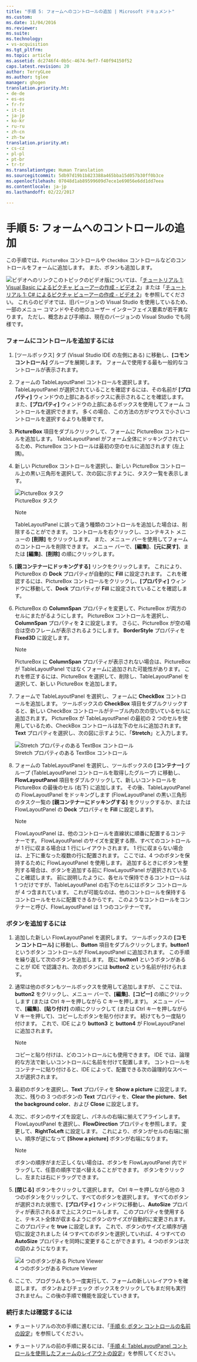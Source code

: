 ```yaml
---
title: "手順 5: フォームへのコントロールの追加 | Microsoft ドキュメント"
ms.custom: 
ms.date: 11/04/2016
ms.reviewer: 
ms.suite: 
ms.technology:
- vs-acquisition
ms.tgt_pltfrm: 
ms.topic: article
ms.assetid: dc2746f4-0b5c-4674-9ef7-f40f94150f52
caps.latest.revision: 20
author: TerryGLee
ms.author: tglee
manager: ghogen
translation.priority.ht:
- de-de
- es-es
- fr-fr
- it-it
- ja-jp
- ko-kr
- ru-ru
- zh-cn
- zh-tw
translation.priority.mt:
- cs-cz
- pl-pl
- pt-br
- tr-tr
ms.translationtype: Human Translation
ms.sourcegitcommit: 5db97d19b1b823388a465bba15d057b30ff0b3ce
ms.openlocfilehash: 07048d1ab89599609d7ece1e69056e6dd1dd7eea
ms.contentlocale: ja-jp
ms.lasthandoff: 02/22/2017

---
```

# <a name="step-5-add-controls-to-your-form"></a>手順 5: フォームへのコントロールの追加
この手順では、`PictureBox` コントロールや `CheckBox` コントロールなどのコントロールをフォームに追加します。 また、ボタンも追加します。  
  
 ![ビデオへのリンク](../data-tools/media/playvideo.gif "PlayVideo")このトピックのビデオ版については、「[チュートリアル 1: Visual Basic によるピクチャ ビューアーの作成 - ビデオ 2](http://go.microsoft.com/fwlink/?LinkId=205211)」または「[チュートリアル 1: C# によるピクチャ ビューアーの作成 - ビデオ 2](http://go.microsoft.com/fwlink/?LinkId=205200)」を参照してください。 これらのビデオでは、旧バージョンの Visual Studio を使用しているため、一部のメニュー コマンドやその他のユーザー インターフェイス要素が若干異なります。 ただし、概念および手順は、現在のバージョンの Visual Studio でも同様です。  
  
### <a name="to-add-controls-to-your-form"></a>フォームにコントロールを追加するには  
  
1.  [ツールボックス] タブ (Visual Studio IDE の左側にある) に移動し、**[コモン コントロール]** グループを展開します。 フォームで使用する最も一般的なコントロールが表示されます。  
  
2.  フォームの TableLayoutPanel コントロールを選択します。 TableLayoutPanel が選択されていることを確認するには、その名前が **[プロパティ]** ウィンドウの上部にあるボックスに表示されることを確認します。 また、**[プロパティ]** ウィンドウの上部にあるボックスを使用してフォーム コントロールを選択できます。 多くの場合、この方法の方がマウスで小さいコントロールを選択するよりも簡単です。  
  
3.  **PictureBox** 項目をダブルクリックして、フォームに PictureBox コントロールを追加します。 TableLayoutPanel がフォーム全体にドッキングされているため、PictureBox コントロールは最初の空のセルに追加されます (左上隅)。  
  
4.  新しい PictureBox コントロールを選択し、新しい PictureBox コントロール上の黒い三角形を選択して、次の図に示すように、タスク一覧を表示します。  
  
     ![PictureBox タスク](../ide/media/express_pictureboxtasks.png "Express_PictureBoxTasks")  
PictureBox タスク  
  
    > [!NOTE]
    >  TableLayoutPanel に誤って違う種類のコントロールを追加した場合は、削除することができます。 コントロールを右クリックし、コンテキスト メニューの **[削除]** をクリックします。 また、メニュー バーを使用してフォームのコントロールを削除できます。 メニュー バーで、**[編集]**、**[元に戻す]**、または **[編集]**、**[削除]** の順にクリックします。  
  
5.  **[親コンテナーにドッキングする]** リンクをクリックします。 これにより、PictureBox の **Dock** プロパティが自動的に **Fill** に設定されます。 これを確認するには、PictureBox コントロールをクリックし、**[プロパティ]** ウィンドウに移動して、**Dock** プロパティが **Fill** に設定されていることを確認します。  
  
6.  PictureBox の **ColumnSpan** プロパティを変更して、PictureBox が両方のセルにまたがるようにします。 PictureBox コントロールを選択し、**ColumnSpan** プロパティを **2** に設定します。 さらに、PictureBox が空の場合は空のフレームが表示されるようにします。 **BorderStyle** プロパティを **Fixed3D** に設定します。  
  
    > [!NOTE]
    >  PictureBox に **ColumnSpan** プロパティが表示されない場合は、PictureBox が TableLayoutPanel ではなくフォームに追加された可能性があります。 これを修正するには、PictureBox を選択して、削除し、TableLayoutPanel を選択して、新しい PictureBox を追加します。  
  
7.  フォームで TableLayoutPanel を選択し、フォームに **CheckBox** コントロールを追加します。 ツールボックスの **CheckBox** 項目をダブルクリックすると、新しい CheckBox コントロールがテーブル内の次の空いているセルに追加されます。 PictureBox が TableLayoutPanel の最初の 2 つのセルを使用しているため、CheckBox コントロールは左下のセルに追加されます。 **Text** プロパティを選択し、次の図に示すように、「**Stretch**」と入力します。  
  
     ![Stretch プロパティのある TextBox コントロール](../ide/media/express_pictureviewercheckbox.png "Express_PictureViewerCheckbox")  
Stretch プロパティのある TextBox コントロール  
  
8.  フォームの TableLayoutPanel を選択し、ツールボックスの **[コンテナー]** グループ (TableLayoutPanel コントロールを取得したグループ) に移動し、**FlowLayoutPanel** 項目をダブルクリックして、新しいコントロールを PictureBox の最後のセル (右下) に追加します。 その後、TableLayoutPanel の FlowLayoutPanel をドッキングします (FlowLayoutPanel の黒い三角形のタスク一覧の **[親コンテナーにドッキングする]** をクリックするか、または FlowLayoutPanel の **Dock** プロパティを **Fill** に設定します)。  
  
    > [!NOTE]
    >  FlowLayoutPanel は、他のコントロールを直線状に順番に配置するコンテナーです。 FlowLayoutPanel のサイズを変更する際、すべてのコントロールが 1 行に収まる場合は 1 行にレイアウトされます。 1 行に収まらない場合は、上下に重なった複数の行に配置されます。 ここでは、4 つのボタンを保持するために FlowLayoutPanel を使用します。 追加するときにボタンを整列する場合は、ボタンを追加する前に FlowLayoutPanel が選択されていること確認します。 前に説明したように、各セルで保持できるコントロールは 1 つだけですが、TableLayoutPanel の右下のセルにはボタン コントロールが 4 つ含まれています。 これが可能なのは、他のコントロールを保持するコントロールをセルに配置できるからです。 このようなコントロールをコンテナーと呼び、FlowLayoutPanel は 1 つのコンテナーです。  
  
### <a name="to-add-buttons"></a>ボタンを追加するには  
  
1.  追加した新しい FlowLayoutPanel を選択します。 ツールボックスの **[コモン コントロール]** に移動し、**Button** 項目をダブルクリックします。**button1** というボタン コントロールが FlowLayoutPanel に追加されます。 この手順を繰り返して次のボタンを追加します。 既に **button1** というボタンがあることが IDE で認識され、次のボタンには **button2** という名前が付けられます。  
  
2.  通常は他のボタンもツールボックスを使用して追加しますが、 ここでは、**button2** をクリックし、メニュー バーで、**[編集]**、**[コピー]** の順にクリックします (または Ctrl キーを押しながら C キーを押します)。 メニュー バーで、**[編集]**、**[貼り付け]** の順にクリックして (または Ctrl キーを押しながら V キーを押して)、コピーしたボタンを貼り付けます。 続けてもう一度貼り付けます。 これで、IDE により **button3** と **button4** が FlowLayoutPanel に追加されます。  
  
    > [!NOTE]
    >  コピーと貼り付けは、どのコントロールにも使用できます。 IDE では、論理的な方法で新しいコントロールに名前を付けて配置します。 コントロールをコンテナーに貼り付けると、IDE によって、配置できる次の論理的なスペースが選択されます。  
  
3.  最初のボタンを選択し、**Text** プロパティを **Show a picture** に設定します。 次に、残りの 3 つのボタンの **Text** プロパティを、**Clear the picture**、**Set the background color**、および **Close** に設定します。  
  
4.  次に、ボタンのサイズを設定し、パネルの右端に揃えてアラインします。 FlowLayoutPanel を選択し、**FlowDirection** プロパティを参照します。 変更して、**RightToLeft** に設定します。 これにより、ボタンがセルの右端に揃い、順序が逆になって **[Show a picture]** ボタンが右端になります。  
  
    > [!NOTE]
    >  ボタンの順序がまだ正しくない場合は、ボタンを FlowLayoutPanel 内でドラッグして、任意の順序で並べ替えることができます。 ボタンをクリックし、左または右にドラッグできます。  
  
5.  **[閉じる]** ボタンをクリックして選択します。 Ctrl キーを押しながら他の 3 つのボタンをクリックして、すべてのボタンを選択します。 すべてのボタンが選択された状態で、**[プロパティ]** ウィンドウに移動し、**AutoSize** プロパティが表示されるまで上にスクロールします。 このプロパティを使用すると、テキスト全体が収まるようにボタンのサイズが自動的に変更されます。 このプロパティを **true** に設定します。 これで、ボタンのサイズと順序が適切に設定されました  (4 つすべてのボタンを選択していれば、4 つすべての **AutoSize** プロパティを同時に変更することができます)。4 つのボタンは次の図のようになります。  
  
     ![4 つのボタンがある Picture Viewer](../ide/media/express_autosize.png "Express_AutoSize")  
4 つのボタンがある Picture Viewer  
  
6.  ここで、プログラムをもう一度実行して、フォームの新しいレイアウトを確認します。 ボタンおよびチェック ボックスをクリックしてもまだ何も実行されません。この後の手順で機能を設定していきます。  
  
### <a name="to-continue-or-review"></a>続行または確認するには  
  
-   チュートリアルの次の手順に進むには、「[手順 6: ボタン コントロールの名前の設定](../ide/step-6-name-your-button-controls.md)」を参照してください。  
  
-   チュートリアルの前の手順に戻るには、「[手順 4: TableLayoutPanel コントロールを使用したフォームのレイアウトの設定](../ide/step-4-lay-out-your-form-with-a-tablelayoutpanel-control.md)」を参照してください。

